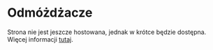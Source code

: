 # Odmóżdżacze
Strona nie jest jeszcze hostowana, jednak w krótce będzie dostępna. Więcej informacji [tutaj](https://github.com/odmozdzacze/odmozdzacze).